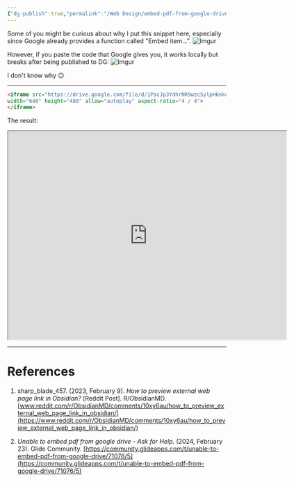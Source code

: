 ```yaml
---
{"dg-publish":true,"permalink":"/Web Design/embed-pdf-from-google-drive/","title":"Embed PDFs from Google Drive","noteIcon":"1","created":"2024-09-16T02:15:54.860+08:00","updated":"2024-09-16T03:22:54.123+08:00"}
---
```



Some of you might be curious about why I put this snippet here, especially since Google already provides a function called "Embed item...".
![Imgur](https://imgur.com/VRmPTQ1.jpeg)

However, if you paste the code that Google gives you, it works locally but breaks after being published to DG:
![Imgur](https://imgur.com/ocYRDuH.jpeg)

I don't know why 😑

---

```html
<iframe src="https://drive.google.com/file/d/1PacJp3YdhrNR9wzc5ylpH6nkcmLvHjVM/preview" 
width="640" height="480" allow="autoplay" aspect-ratio="4 / 4">
</iframe>
```

The result:
<iframe src="https://drive.google.com/file/d/1PacJp3YdhrNR9wzc5ylpH6nkcmLvHjVM/preview" 
width="640" height="480" allow="autoplay" aspect-ratio="4 / 4">
</iframe>

---

# References

1. sharp_blade_457. (2023, February 9). _How to preview external web page link in Obsidian?_ [Reddit Post]. R/ObsidianMD. [www.reddit.com/r/ObsidianMD/comments/10xy6au/how_to_preview_external_web_page_link_in_obsidian/](https://www.reddit.com/r/ObsidianMD/comments/10xy6au/how_to_preview_external_web_page_link_in_obsidian/)

2. _Unable to embed pdf from google drive - Ask for Help_. (2024, February 23). Glide Community. [https://community.glideapps.com/t/unable-to-embed-pdf-from-google-drive/71076/5](https://community.glideapps.com/t/unable-to-embed-pdf-from-google-drive/71076/5)
